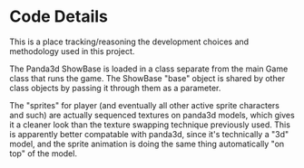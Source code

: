 # Code Details
This is a place tracking/reasoning the development choices and methodology used in this project.

The Panda3d ShowBase is loaded in a class separate from the main Game class that runs the game.
The ShowBase "base" object is shared by other class objects by passing it through them as a parameter.

The "sprites" for player (and eventually all other active sprite characters and such) are actually 
sequenced textures on panda3d models, which gives it a cleaner look than the texture swapping technique
previously used.  This is apparently better compatable with panda3d, since it's technically a "3d" model,
and the sprite animation is doing the same thing automatically "on top" of the model.